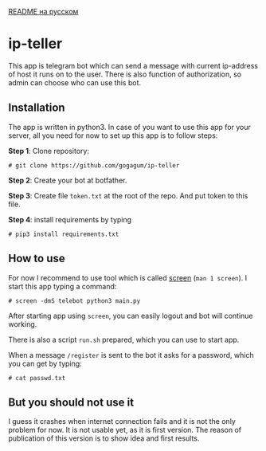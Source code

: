 [README на русском](README_RU.md)

# ip-teller

This app is telegram bot which can send a message with current ip-address of
 host it runs on to the user. There is also function of authorization, so admin
 can choose who can use this bot.

## Installation

The app is written in python3. In case of you want to use this app for your
 server, all you need for now to set up this app is to follow steps:

**Step 1**: Clone repository:

```
# git clone https://github.com/gogagum/ip-teller
```
**Step 2**: Create your bot at botfather.

**Step 3**: Create file `token.txt` at the root of the repo. And put token
 to this file.

**Step 4**: install requirements by typing

```
# pip3 install requirements.txt
```

## How to use

For now I recommend to use tool which is called
 [screen](https://linux.die.net/man/1/screen) (`man 1 screen`). I start this app 
 typing a command:


```
# screen -dmS telebot python3 main.py
```

After starting app using `screen`, you can easily logout and bot will
 continue working.

There is also a script `run.sh`  prepared, which you can use to start app.

When a message `/register` is sent to the bot it asks for a password,
 which you can get by typing:
```
# cat passwd.txt
```

## But you should not use it

I guess it crashes when internet connection fails and it is not
 the only problem for now. It is not usable yet, as it is first version.
 The reason of publication of this version is to show idea and first results.
